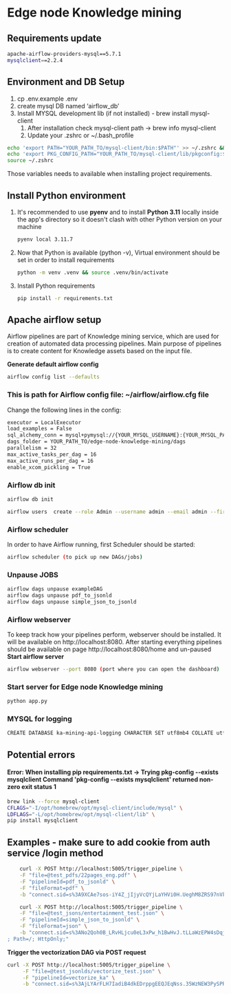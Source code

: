 # Edge node Knowledge mining

## Requirements update

```sh
apache-airflow-providers-mysql==5.7.1
mysqlclient==2.2.4
```

## Environment and DB Setup

1. cp .env.example .env
2. create mysql DB named ‘airflow_db’
3. Install MYSQL development lib (if not installed) - brew install mysql-client
   1. After installation check mysql-client path -> brew info mysql-client
   2. Update your .zshrc or ~/.bash_profile

```sh
echo 'export PATH="YOUR_PATH_TO/mysql-client/bin:$PATH"' >> ~/.zshrc && \
echo 'export PKG_CONFIG_PATH="YOUR_PATH_TO/mysql-client/lib/pkgconfig:$PKG_CONFIG_PATH"' >> ~/.zshrc && \
source ~/.zshrc
```

Those variables needs to available when installing project requirements.

## Install Python environment

1. It's recommended to use **pyenv** and to install **Python 3.11** locally inside the app's directory so it doesn't clash with other Python version on your machine
   ```sh
   pyenv local 3.11.7
   ```
2. Now that Python is available (python -v), Virtual environment should be set in order to install requirements
   ```sh
   python -m venv .venv && source .venv/bin/activate
   ```
3. Install Python requirements
   ```sh
   pip install -r requirements.txt
   ```

## Apache airflow setup

Airflow pipelines are part of Knowledge mining service, which are used for creation of automated data processing pipelines. Main purpose of pipelines is to create content for Knowledge assets based on the input file.

**Generate default airflow config**

```sh
airflow config list --defaults
```

### This is path for Airflow config file: **~/airflow/airflow.cfg file**

Change the following lines in the config:

```sh
executor = LocalExecutor
load_examples = False
sql_alchemy_conn = mysql+pymysql://{YOUR_MYSQL_USERNAME}:{YOUR_MYSQL_PASSWORD}@localhost/airflow_db
dags_folder = YOUR_PATH_TO/edge-node-knowledge-mining/dags
parallelism = 32
max_active_tasks_per_dag = 16
max_active_runs_per_dag = 16
enable_xcom_pickling = True
```

### Airflow db init

```sh
airflow db init

airflow users  create --role Admin --username admin --email admin --firstname admin --lastname admin --password admin
```

### Airflow scheduler

In order to have Airflow running, first Scheduler should be started:

```sh
airflow scheduler (to pick up new DAGs/jobs)
```

### Unpause JOBS

```sh
airflow dags unpause exampleDAG
airflow dags unpause pdf_to_jsonld
airflow dags unpause simple_json_to_jsonld
```

### Airflow webserver

To keep track how your pipelines perform, webserver should be installed. It will be available on http://localhost:8080. After starting everything pipelines should be available on page http://localhost:8080/home and un-paused \
**Start airflow server**

```sh
airflow webserver --port 8080 (port where you can open the dashboard)
```

### Start server for Edge node Knowledge mining

```sh
python app.py
```

### MYSQL for logging

```sh
CREATE DATABASE ka-mining-api-logging CHARACTER SET utf8mb4 COLLATE utf8mb4_unicode_ci
```

## Potential errors

#### Error: When installing pip requirements.txt -> Trying pkg-config --exists mysqlclient Command 'pkg-config --exists mysqlclient' returned non-zero exit status 1

```sh
brew link --force mysql-client
CFLAGS="-I/opt/homebrew/opt/mysql-client/include/mysql" \
LDFLAGS="-L/opt/homebrew/opt/mysql-client/lib" \
pip install mysqlclient
```

## Examples - make sure to add cookie from auth service /login method

```sh
    curl -X POST http://localhost:5005/trigger_pipeline \
    -F "file=@test_pdfs/22pages_eng.pdf" \
    -F "pipelineId=pdf_to_jsonld" \
    -F "fileFormat=pdf" \
    -b "connect.sid=s%3A9XCAe7sos-iY4Z_jIjyVcQYjLaYHVi0H.UeghM8ZRS97nVkZPukbL8Zu%2F%2BbRZSAuOLpq3BMepiD0; Path=/; HttpOnly;"
```

```sh
    curl -X POST http://localhost:5005/trigger_pipeline \
    -F "file=@test_jsons/entertainment_test.json" \
    -F "pipelineId=simple_json_to_jsonld" \
    -F "fileFormat=json" \
    -b "connect.sid=s%3ANo2Qoh0B_LRvHLjcu0eL3xPw_h1BwHvJ.tLLaWzEPW4sDqjfzJ5d8UFRSISB35UWmDCOpLeByCjM
; Path=/; HttpOnly;"
```

**Trigger the vectorization DAG via POST request**

```sh
curl -X POST http://localhost:5005/trigger_pipeline \
     -F "file=@test_jsonlds/vectorize_test.json" \
     -F "pipelineId=vectorize_ka" \
     -b "connect.sid=s%3AjLYArFLH7IadiB4dkEDrppgEEQJEqNss.35WzNEW3PySPRIxrDpL5tsRZ%2F%2B%2FNo%2BnZgRPDoRz0y7g; Path=/; HttpOnly;"
```
